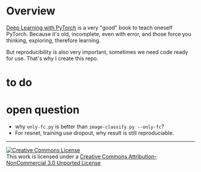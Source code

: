 # Overview

[Deep Learning with PyTorch](https://github.com/PacktPublishing/Deep-Learning-with-PyTorch) is a very "good" book to teach oneself PyTorch. Because it's old, incomplete, even with error, and those force you thinking, exploring, therefore learning.

But reproducibility is also very important, sometimes we need code ready for use. That's why I create this repo.


# to do


# open question

- why `only-fc.py` is better than `image-classify.py --only-fc`?
- For resnet, training use dropout, why result is still reproduciable.


-----------------------

[![Creative Commons License](https://i.creativecommons.org/l/by-nc/3.0/88x31.png)](http://creativecommons.org/licenses/by-nc/3.0/)  
This work is licensed under a [Creative Commons Attribution-NonCommercial 3.0 Unported License](http://creativecommons.org/licenses/by-nc/3.0/)
